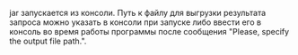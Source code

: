 jar запускается из консоли. Путь к файлу для выгрузки результата запроса можно указать в консоли при запуске либо ввести его в консоль во время работы программы после сообщения "Please, specify the output file path.".
